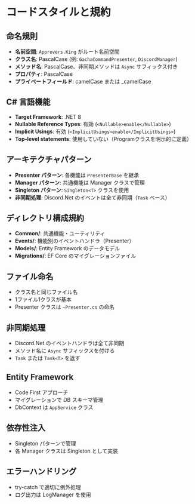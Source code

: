 # コードスタイルと規約

## 命名規則
- **名前空間**: `Approvers.King` がルート名前空間
- **クラス名**: PascalCase (例: `GachaCommandPresenter`, `DiscordManager`)
- **メソッド名**: PascalCase、非同期メソッドは `Async` サフィックス付き
- **プロパティ**: PascalCase
- **プライベートフィールド**: camelCase または _camelCase

## C# 言語機能
- **Target Framework**: .NET 8
- **Nullable Reference Types**: 有効 (`<Nullable>enable</Nullable>`)
- **Implicit Usings**: 有効 (`<ImplicitUsings>enable</ImplicitUsings>`)
- **Top-level statements**: 使用していない（Programクラスを明示的に定義）

## アーキテクチャパターン
- **Presenter パターン**: 各機能は `PresenterBase` を継承
- **Manager パターン**: 共通機能は Manager クラスで管理
- **Singleton パターン**: `Singleton<T>` クラスを使用
- **非同期処理**: Discord.Net のイベントは全て非同期（`Task` ベース）

## ディレクトリ構成規約
- **Common/**: 共通機能・ユーティリティ
- **Events/**: 機能別のイベントハンドラ（Presenter）
- **Models/**: Entity Framework のデータモデル
- **Migrations/**: EF Core のマイグレーションファイル

## ファイル命名
- クラス名と同じファイル名
- 1ファイル1クラスが基本
- Presenter クラスは `~Presenter.cs` の命名

## 非同期処理
- Discord.Net のイベントハンドラは全て非同期
- メソッド名に `Async` サフィックスを付ける
- `Task` または `Task<T>` を返す

## Entity Framework
- Code First アプローチ
- マイグレーションで DB スキーマ管理
- DbContext は `AppService` クラス

## 依存性注入
- Singleton パターンで管理
- 各 Manager クラスは Singleton として実装

## エラーハンドリング
- try-catch で適切に例外処理
- ログ出力は LogManager を使用
</content>
</invoke>